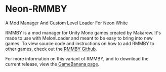 # Neon-RMMBY
A Mod Manager And Custom Level Loader For Neon White

RMMBY is a mod manager for Unity Mono games created by Makarew. It's made to use with MelonLoader and meant to be easy to bring into new games. To view source code and instructions on how to add RMMBY to other games, check out the [RMMBY Github](https://github.com/Makarew/RMMBY).

For more information on this variant of RMMBY, and to download the current release, view the [GameBanana page](https://gamebanana.com/mods/419981).
